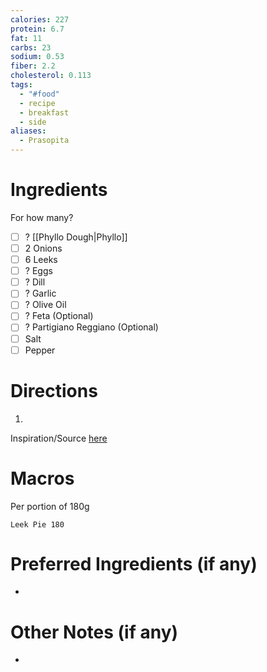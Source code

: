```yaml
---
calories: 227
protein: 6.7
fat: 11
carbs: 23
sodium: 0.53
fiber: 2.2
cholesterol: 0.113
tags:
  - "#food"
  - recipe
  - breakfast
  - side
aliases:
  - Prasopita
---
```

# Ingredients
For how many?
- [ ] ? [[Phyllo Dough|Phyllo]]
- [ ] 2 Onions
- [ ] 6 Leeks
- [ ] ? Eggs
- [ ] ? Dill
- [ ] ? Garlic
- [ ] ? Olive Oil
- [ ] ? Feta (Optional)
- [ ] ? Partigiano Reggiano (Optional)
- [ ] Salt
- [ ] Pepper

# Directions
1. 

Inspiration/Source [here](https://akispetretzikis.com/recipe/3612/prasopita) 
# Macros
Per portion of 180g
```foodiary
Leek Pie 180
```
# Preferred Ingredients (if any)
- 

# Other Notes (if any)
- 
